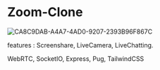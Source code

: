 # Zoom-Clone


![CA8C9DAB-A4A7-4AD0-9207-2393B96F867C](https://user-images.githubusercontent.com/85481204/147931452-3a490c2b-d9be-4dce-b0b0-2eb88bf116ca.jpg)

features : Screenshare, LiveCamera, LiveChatting.   

WebRTC, SocketIO, Express, Pug, TailwindCSS
